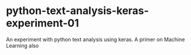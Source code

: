 # python-text-analysis-keras-experiment-01
An experiment with python text analysis using keras.   A primer on Machine Learning also
